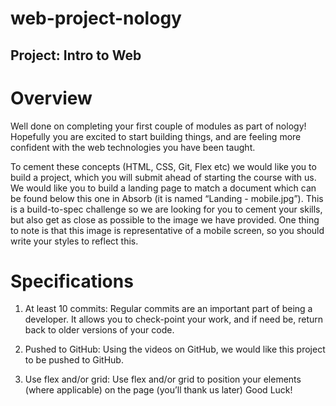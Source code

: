 # web-project-nology


## Project: Intro to Web


# Overview
Well done on completing your first couple of modules as part of nology! Hopefully you are
excited to start building things, and are feeling more confident with the web technologies you
have been taught.

To cement these concepts (HTML, CSS, Git, Flex etc) we would like you to build a project, which
you will submit ahead of starting the course with us. We would like you to build a landing page
to match a document which can be found below this one in Absorb (it is named “Landing -
mobile.jpg”). This is a build-to-spec challenge so we are looking for you to cement your skills,
but also get as close as possible to the image we have provided.
One thing to note is that this image is representative of a mobile screen, so you should write
your styles to reflect this.

# Specifications
1. At least 10 commits: Regular commits are an important part of being a developer. It
allows you to check-point your work, and if need be, return back to older versions of your
code.

2. Pushed to GitHub: Using the videos on GitHub, we would like this project to be pushed to
GitHub.

3. Use flex and/or grid: Use flex and/or grid to position your elements (where applicable)
on the page (you’ll thank us later)
Good Luck!